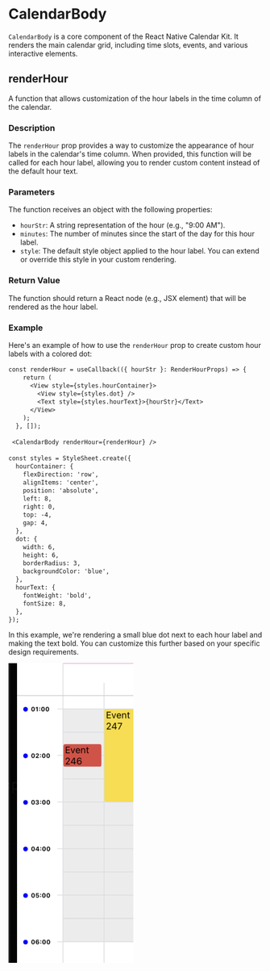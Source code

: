 # CalendarBody

`CalendarBody` is a core component of the React Native Calendar Kit. It renders the main calendar grid, including time slots, events, and various interactive elements.

## renderHour

A function that allows customization of the hour labels in the time column of the calendar.

### Description

The `renderHour` prop provides a way to customize the appearance of hour labels in the calendar's time column. When provided, this function will be called for each hour label, allowing you to render custom content instead of the default hour text.

### Parameters

The function receives an object with the following properties:

- `hourStr`: A string representation of the hour (e.g., "9:00 AM").
- `minutes`: The number of minutes since the start of the day for this hour label.
- `style`: The default style object applied to the hour label. You can extend or override this style in your custom rendering.

### Return Value

The function should return a React node (e.g., JSX element) that will be rendered as the hour label.

### Example

Here's an example of how to use the `renderHour` prop to create custom hour labels with a colored dot:

```tsx
const renderHour = useCallback(({ hourStr }: RenderHourProps) => {
    return (
      <View style={styles.hourContainer}>
        <View style={styles.dot} />
        <Text style={styles.hourText}>{hourStr}</Text>
      </View>
    );
  }, []);

 <CalendarBody renderHour={renderHour} />

const styles = StyleSheet.create({
  hourContainer: {
    flexDirection: 'row',
    alignItems: 'center',
    position: 'absolute',
    left: 8,
    right: 0,
    top: -4,
    gap: 4,
  },
  dot: {
    width: 6,
    height: 6,
    borderRadius: 3,
    backgroundColor: 'blue',
  },
  hourText: {
    fontWeight: 'bold',
    fontSize: 8,
  },
});
```

In this example, we're rendering a small blue dot next to each hour label and making the text bold. You can customize this further based on your specific design requirements.

![custom-hour](../assets/custom-hour.png)
